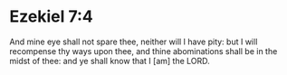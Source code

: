 # Ezekiel 7:4

And mine eye shall not spare thee, neither will I have pity: but I will recompense thy ways upon thee, and thine abominations shall be in the midst of thee: and ye shall know that I [am] the LORD.
